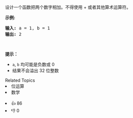 <p>设计一个函数把两个数字相加。不得使用 + 或者其他算术运算符。</p>

<p><strong>示例:</strong></p>

<pre><strong>输入:</strong> a = 1, b = 1
<strong>输出:</strong> 2</pre>

<p>&nbsp;</p>

<p><strong>提示：</strong></p>

<ul> 
 <li><code>a</code>,&nbsp;<code>b</code>&nbsp;均可能是负数或 0</li> 
 <li>结果不会溢出 32 位整数</li> 
</ul>

<div><div>Related Topics</div><div><li>位运算</li><li>数学</li></div></div><br><div><li>👍 86</li><li>👎 0</li></div>